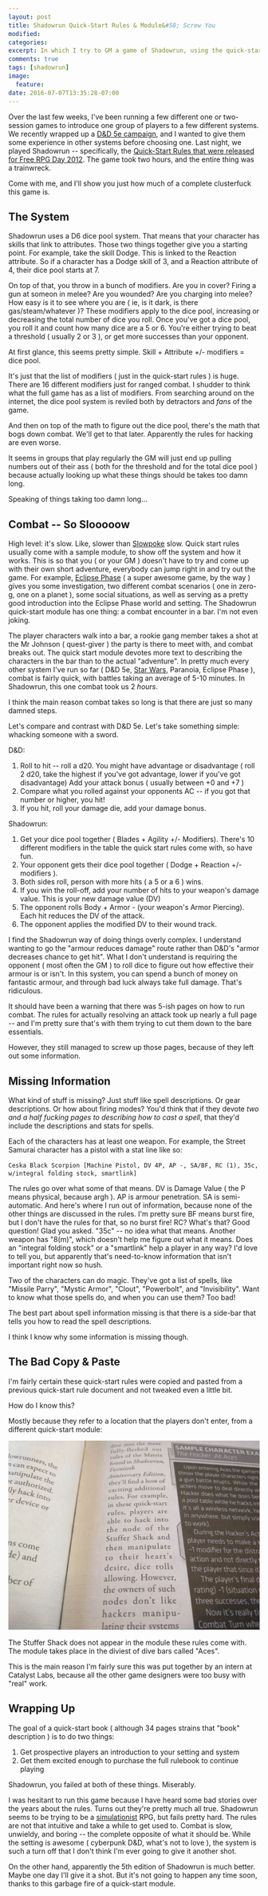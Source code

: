 ```yaml
---
layout: post
title: Shadowrun Quick-Start Rules & Module&#58; Screw You
modified:
categories: 
excerpt: In which I try to GM a game of Shadowrun, using the quick-start rules from Free RPG Day 2012. It does not go well.
comments: true
tags: [shadowrun]
image:
  feature:
date: 2016-07-07T13:35:28-07:00
---
```


Over the last few weeks, I've been running a few different one or two-session games to introduce one group of players to a few different systems. We recently wrapped up a [D&D 5e campaign](http://dnd.wizards.com/products/tabletop-games/rpg-products/rpg_starterset), and I wanted to give them some experience in other systems before choosing one. Last night, we played Shadowrun -- specifically, the [Quick-Start Rules that were released for Free RPG Day 2012](http://drivethrurpg.com/product/103218/Shadowrun-QuickStart-Rules-Free-RPG-Day-2012). The game took two hours, and the entire thing was a trainwreck.

Come with me, and I'll show you just how much of a complete clusterfuck this game is.

## The System

Shadowrun uses a D6 dice pool system. That means that your character has skills that link to attributes. Those two things together give you a starting point. For example, take the skill Dodge. This is linked to the Reaction attribute. So if a character has a Dodge skill of 3, and a Reaction attribute of 4, their dice pool starts at 7.

On top of that, you throw in a bunch of modifiers. Are you in cover? Firing a gun at someon in melee? Are you wounded? Are you charging into melee? How easy is it to see where you are ( ie, is it dark, is there gas/steam/whatever )? These modifiers apply to the dice pool, increasing or decreasing the total number of dice you roll. Once you've got a dice pool, you roll it and count how many dice are a 5 or 6. You're either trying to beat a threshold ( usually 2 or 3 ), or get more successes than your opponent.

At first glance, this seems pretty simple. Skill + Attribute +/- modifiers = dice pool. 

It's just that the list of modifiers ( just in the quick-start rules ) is huge. There are 16 different modifiers just for ranged combat. I shudder to think what the full game has as a list of modifiers. From searching around on the internet, the dice pool system is reviled both by detractors and _fans_ of the game. 

And then on top of the math to figure out the dice pool, there's the math that bogs down combat. We'll get to that later. Apparently the rules for hacking are even worse.

It seems in groups that play regularly the GM will just end up pulling numbers out of their ass ( both for the threshold and for the total dice pool ) because actually looking up what these things should be takes too damn long. 

Speaking of things taking too damn long...

## Combat -- So Slooooow

High level: it's slow. Like, slower than [Slowpoke](http://i.imgur.com/KOsHLzy.png) slow. Quick start rules usually come with a sample module, to show off the system and how it works. This is so that you ( or your GM ) doesn't have to try and come up with their own short adventure, everybody can jump right in and try out the game. For example, [Eclipse Phase](http://eclipsephase.com/) ( a super awesome game, by the way ) gives you some investigation, two different combat scenarios ( one in zero-g, one on a planet ), some social situations, as well as serving as a pretty good introduction into the Eclipse Phase world and setting. The Shadowrun quick-start module has one thing: a combat encounter in a bar. I'm not even joking.

The player characters walk into a bar, a rookie gang member takes a shot at the Mr Johnson ( quest-giver ) the party is there to meet with, and combat breaks out. The quick start module devotes more text to describing the characters in the bar than to the actual "adventure". In pretty much every other system I've run so far ( D&D 5e, [Star Wars](https://www.fantasyflightgames.com/en/products/star-wars-edge-of-the-empire/), Paranoia, Eclipse Phase ), combat is fairly quick, with battles taking an average of 5-10 minutes. In Shadowrun, this one combat took us 2 _hours_.

I think the main reason combat takes so long is that there are just so many damned steps.

Let's compare and contrast with D&D 5e. Let's take something simple: whacking someone with a sword.

D&D:

1. Roll to hit -- roll a d20. You might have advantage or disadvantage 
   ( roll 2 d20, take the highest if you've got advantage, lower if you've got disadvantage)
   Add your attack bonus ( usually between +0 and +7 )
2. Compare what you rolled against your opponents AC -- if you got that number or higher, you hit!
3. If you hit, roll your damage die, add your damage bonus.

Shadowrun:

1. Get your dice pool together ( Blades + Agility +/- Modifiers). There's 10 different modifiers in the table the quick start rules come with, so have fun.
2. Your opponent gets their dice pool together ( Dodge + Reaction +/- modifiers ).
3. Both sides roll, person with more hits ( a 5 or a 6 ) wins.
4. If you win the roll-off, add your number of hits to your weapon's damage value. This is your new damage value (DV)
5. The opponent rolls Body + Armor - (your weapon's Armor Piercing). Each hit reduces the DV of the attack.
6. The opponent applies the modified DV to their wound track. 

I find the Shadowrun way of doing things overly complex. I understand wanting to go the "armour reduces damage" route rather than D&D's "armor decreases chance to get hit". What I don't understand is requiring the opponent ( most often the GM ) to roll dice to figure out how effective their armour is or isn't. In this system, you can spend a bunch of money on fantastic armour, and through bad luck always take full damage. That's ridiculous.

It should have been a warning that there was 5-ish pages on how to run combat. The rules for actually resolving an attack took up nearly a full page -- and I'm pretty sure that's with them trying to cut them down to the bare essentials.

However, they still managed to screw up those pages, because of they left out some information.

## Missing Information

What kind of stuff is missing? Just stuff like spell descriptions. Or gear descriptions. Or how about firing modes? You'd think that if they devote *two and a half fucking pages to describing how to cast a spell*, that they'd include the descriptions and stats for spells. 

Each of the characters has at least one weapon. For example, the Street Samurai character has a pistol with a stat line like so:

```
Ceska Black Scorpion [Machine Pistol, DV 4P, AP -, SA/BF, RC (1), 35c, w/integral folding stock, smartlink]
```

The rules go over what some of that means. DV is Damage Value ( the P means physical, because argh ). AP is armour penetration. SA is semi-automatic. And here's where I run out of information, because none of the other things are discussed in the rules. I'm pretty sure BF means burst fire, but I don't have the rules for that, so no burst fire! RC? What's that? Good question! Glad you asked. "35c" -- no idea what that means. Another weapon has "8(m)", which doesn't help me figure out what it means. Does an "integral folding stock" or a "smartlink" help a player in any way? I'd love to tell you, but apparently that's need-to-know information that isn't important right now so hush.

Two of the characters can do magic. They've got a list of spells, like "Missile Parry", "Mystic Armor", "Clout", "Powerbolt", and "Invisibility". Want to know what those spells do, and when you can use them? Too bad! 

The best part about spell information missing is that there is a side-bar that tells you how to read the spell descriptions.

I think I know why some information is missing though.

## The Bad Copy & Paste

I'm fairly certain these quick-start rules were copied and pasted from a previous quick-start rule document and not tweaked even a little bit.

How do I know this?

Mostly because they refer to a location that the players don't enter, from a different quick-start module:

![The Stuffer Shack, eh?](/images/shadowrun-stuffer-shack.jpg)

The Stuffer Shack does not appear in the module these rules come with. The module takes place in the diviest of dive bars called "Aces". 

This is the main reason I'm fairly sure this was put together by an intern at Catalyst Labs, because all the other game designers were too busy with "real" work.

## Wrapping Up

The goal of a quick-start book ( although 34 pages strains that "book" description ) is to do two things:

1. Get prospective players an introduction to your setting and system
2. Get them excited enough to purchase the full rulebook to continue playing

Shadowrun, you failed at both of these things. Miserably.

I was hesitant to run this game because I have heard some bad stories over the years about the rules. Turns out they're pretty much all true. Shadowrun seems to be trying to be a [simulationist](https://en.wikipedia.org/wiki/GNS_theory) RPG, but fails pretty hard. The rules are not that intuitive and take a while to get used to. Combat is slow, unwieldy, and boring -- the complete opposite of what it should be. While the setting is awesome ( cyberpunk D&D, what's not to love ), the system is such a turn off that I don't think I'm ever going to give it another shot.

On the other hand, apparently the 5th edition of Shadowrun is much better. Maybe one day I'll give it a shot. But it's not going to happen any time soon, thanks to this garbage fire of a quick-start module.

